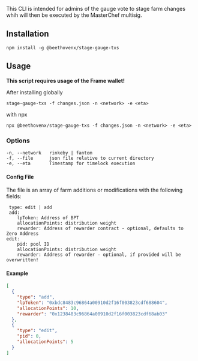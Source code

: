 This CLI is intended for admins of the gauge vote to stage farm changes whih will then be executed by the 
MasterChef multisig.
## Installation
    npm install -g @beethovenx/stage-gauge-txs

## Usage
**This script requires usage of the Frame wallet!**

After installing globally

`stage-gauge-txs -f changes.json -n <network> -e <eta>`

with npx

`npx @beethovenx/stage-gauge-txs -f changes.json -n <network> -e <eta>`

### Options
```
-n, --network   rinkeby | fantom
-f, --file      json file relative to current directory
-e, --eta       Timestamp for timelock execution
```

#### Config File
The file is an array of farm additions or modifications with the following fields: 
```
 type: edit | add
 add: 
    lpToken: Address of BPT
    allocationPoints: distribution weight
    rewarder: Address of rewarder contract - optional, defaults to Zero Address
edit:
    pid: pool ID
    allocationPoints: distribution weight
    rewarder: Address of rewarder - optional, if provided will be overwritten!
```
#### Example
```json
[
  {
    "type": "add",
    "lpToken": "0xbdc8483c96864a00910d2f16f003823cdf688604",
    "allocationPoints": 10,
    "rewarder": "0x1238483c96864a00910d2f16f003823cdf68ab03"
  },
  {
    "type": "edit",
    "pid": 0,
    "allocationPoints": 5
  }
]
```
